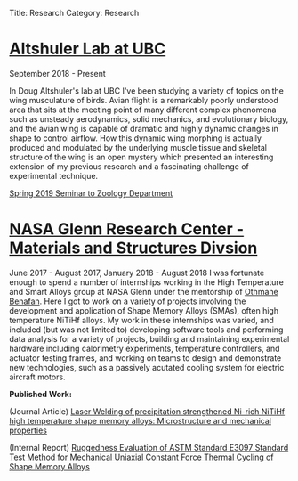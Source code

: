 Title: Research
Category: Research


# [Altshuler Lab at UBC](http://altshuler.zoology.ubc.ca/)
September 2018 - Present

In Doug Altshuler's lab at UBC I've been studying a variety of topics on the wing musculature of birds. Avian flight is a remarkably poorly understood area that sits at the meeting point of many different complex phenomena such as unsteady aerodynamics, solid mechanics, and evolutionary biology, and the avian wing is capable of dramatic and highly dynamic changes in shape to control airflow. How this dynamic wing morphing is actually produced and modulated by the underlying muscle tissue and skeletal structure of the wing is an open mystery which presented an interesting extension of my previous research and a fascinating challenge of experimental technique. 

[Spring 2019 Seminar to Zoology Department]({static}/downloads/BeersSeminar2019Spring_webversion.pdf)




# [NASA Glenn Research Center - Materials and Structures Divsion](https://re.grc.nasa.gov/expertise/materials-structures/)
June 2017 - August 2017, January 2018 - August 2018
	I was fortunate enough to spend a number of internships working in the High Temperature and Smart Alloys group at NASA Glenn under the mentorship of [Othmane Benafan](https://scholar.google.com/citations?user=CCqWq1MAAAAJ&hl=en&oi=ao). Here I got to work on a variety of projects involving the development and application of Shape Memory Alloys (SMAs), often high temperature NiTiHf alloys. My work in these internships was varied, and included (but was not limited to) developing software tools and performing data analysis for a variety of projects, building and maintaining experimental hardware including calorimetry experiments, temperature controllers, and actuator testing frames, and working on teams to design and demonstrate new technologies, such as a passively acutated cooling system for electric aircraft motors. 

**Published Work:**

  (Journal Article) [Laser Welding of precipitation strengthened Ni-rich NiTiHf high temperature shape memory alloys: Microstructure and mechanical properties](https://www.researchgate.net/publication/329220483_Laser_welding_of_precipitation_strengthened_Ni-rich_NiTiHf_high_temperature_shape_memory_alloys_Microstructure_and_mechanical_properties)

  (Internal Report) [Ruggedness Evaluation of ASTM Standard E3097 Standard Test Method for Mechanical Uniaxial Constant Force Thermal Cycling of Shape Memory Alloys](https://ntrs.nasa.gov/search.jsp?R=20190001450)